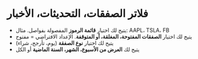 # **فلاتر الصفقات، التحديثات، الأخبار**

- يتيح لك اختيار **قائمة الرموز** المفصولة بفواصل. مثال: AAPL، TSLA، FB
- يتيح لك اختيار **الصفقات المفتوحة، المغلقة، أو المتوقفة**. الإعداد الافتراضي = مفتوح
- يتيح لك اختيار **نوع الصفقة** (يوم، تأرجح، شراء)
- يتيح لك **العرض من الأسبوع، الشهر، السنة الماضية** أو الكل
